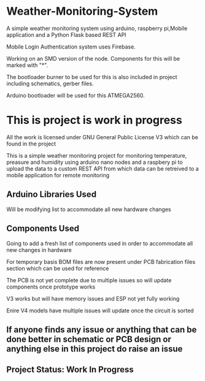# Weather-Monitoring-System
A simple weather monitoring system using arduino, raspberry pi,Mobile application and a Python Flask based REST API

Mobile Login Authentication system uses Firebase.

Working on an SMD version of the node. Components for this will be marked with "*".

The bootloader burner to be used for this is also included in project including schematics, gerber files.

Arduino bootloader will be used for this ATMEGA2560.

# This is project is work in progress
All the work is licensed under GNU General Public License V3 which can be found in the project

This is a simple weather monitoring project for monitoring temperature, preasure and humidity using arduino nano nodes and a raspbery pi to upload the data to a custom REST API from which data can be retreived to a mobile application for remote monitoring

## Arduino Libraries Used

Will be modifying list to accommodate all new hardware changes

## Components Used

Going to add a fresh list of components used in order to accommodate all new changes in hardware 

For temporary basis BOM files are now present under PCB fabrication files section which can be used for reference

The PCB is not yet complete due to multiple issues so will update components once prototype works

V3 works but will have memory issues and ESP not yet fully working

Enire V4 models have multiple issues will update once the circuit is sorted

<!--The Weather Node V4 and its SMD version will be used for the project-->

## If anyone finds any issue or anything that can be done better in schematic or PCB design or anything else in this project do raise an issue

## Project Status: Work In Progress
